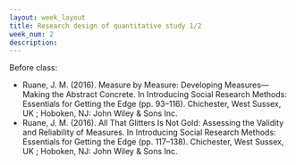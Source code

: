 ```yaml
---
layout: week_layout
title: Research design of quantitative study 1/2
week_num: 2
description:
---
```


Before class:

  - Ruane, J. M. (2016). Measure by Measure: Developing Measures—Making the Abstract Concrete. In Introducing Social Research Methods: Essentials for Getting the Edge (pp. 93–116). Chichester, West Sussex, UK ; Hoboken, NJ: John Wiley & Sons Inc.
  - Ruane, J. M. (2016). All That Glitters Is Not Gold: Assessing the Validity and Reliability of Measures. In Introducing Social Research Methods: Essentials for Getting the Edge (pp. 117–138). Chichester, West Sussex, UK ; Hoboken, NJ: John Wiley & Sons Inc.